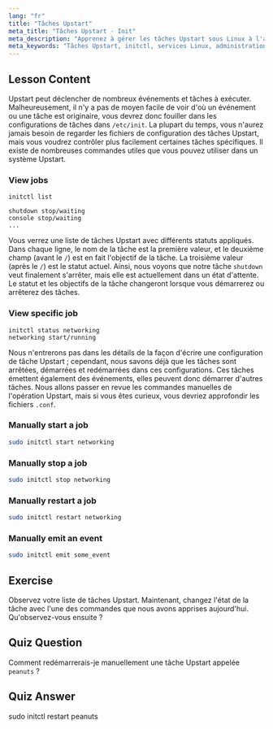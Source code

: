 ```yaml
---
lang: "fr"
title: "Tâches Upstart"
meta_title: "Tâches Upstart - Init"
meta_description: "Apprenez à gérer les tâches Upstart sous Linux à l'aide des commandes initctl. Comprenez le statut des tâches, démarrez, arrêtez et redémarrez les services. Améliorez vos compétences en administration de systèmes Linux."
meta_keywords: "Tâches Upstart, initctl, services Linux, administration système, tutoriel Linux, guide du débutant"
---
```


## Lesson Content

Upstart peut déclencher de nombreux événements et tâches à exécuter. Malheureusement, il n'y a pas de moyen facile de voir d'où un événement ou une tâche est originaire, vous devrez donc fouiller dans les configurations de tâches dans `/etc/init`. La plupart du temps, vous n'aurez jamais besoin de regarder les fichiers de configuration des tâches Upstart, mais vous voudrez contrôler plus facilement certaines tâches spécifiques. Il existe de nombreuses commandes utiles que vous pouvez utiliser dans un système Upstart.

### View jobs

```plaintext
initctl list

shutdown stop/waiting
console stop/waiting
...
```

Vous verrez une liste de tâches Upstart avec différents statuts appliqués. Dans chaque ligne, le nom de la tâche est la première valeur, et le deuxième champ (avant le `/`) est en fait l'objectif de la tâche. La troisième valeur (après le `/`) est le statut actuel. Ainsi, nous voyons que notre tâche `shutdown` veut finalement s'arrêter, mais elle est actuellement dans un état d'attente. Le statut et les objectifs de la tâche changeront lorsque vous démarrerez ou arrêterez des tâches.

### View specific job

```plaintext
initctl status networking
networking start/running
```

Nous n'entrerons pas dans les détails de la façon d'écrire une configuration de tâche Upstart ; cependant, nous savons déjà que les tâches sont arrêtées, démarrées et redémarrées dans ces configurations. Ces tâches émettent également des événements, elles peuvent donc démarrer d'autres tâches. Nous allons passer en revue les commandes manuelles de l'opération Upstart, mais si vous êtes curieux, vous devriez approfondir les fichiers `.conf`.

### Manually start a job

```bash
sudo initctl start networking
```

### Manually stop a job

```bash
sudo initctl stop networking
```

### Manually restart a job

```bash
sudo initctl restart networking
```

### Manually emit an event

```bash
sudo initctl emit some_event
```

## Exercise

Observez votre liste de tâches Upstart. Maintenant, changez l'état de la tâche avec l'une des commandes que nous avons apprises aujourd'hui. Qu'observez-vous ensuite ?

## Quiz Question

Comment redémarrerais-je manuellement une tâche Upstart appelée `peanuts` ?

## Quiz Answer

sudo initctl restart peanuts
